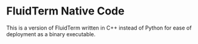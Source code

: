 # FluidTerm Native Code

This is a version of FluidTerm written in C++ instead of Python for
ease of deployment as a binary executable.
